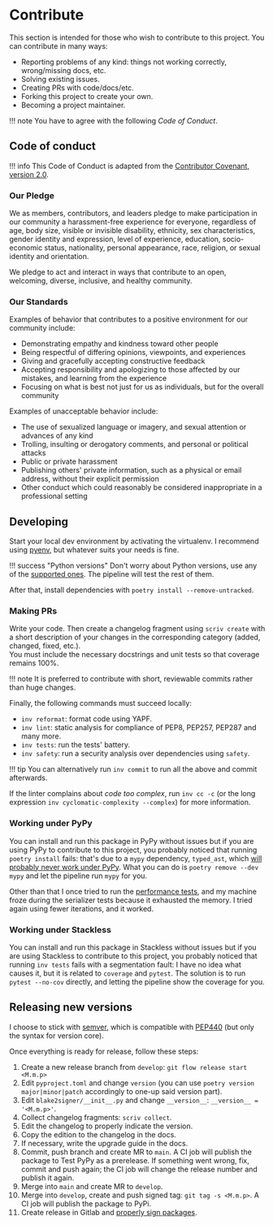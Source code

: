 # Contribute

This section is intended for those who wish to contribute to this project. You can contribute in many ways:

* Reporting problems of any kind: things not working correctly, wrong/missing docs, etc.
* Solving existing issues.
* Creating PRs with code/docs/etc.
* Forking this project to create your own.
* Becoming a project maintainer.

!!! note
    You have to agree with the following *Code of Conduct*.

## Code of conduct

!!! info
    This Code of Conduct is adapted from the [Contributor Covenant](https://www.contributor-covenant.org/), [version 2.0](https://www.contributor-covenant.org/version/2/0/code_of_conduct.html).

### Our Pledge

We as members, contributors, and leaders pledge to make participation in our community a harassment-free experience for everyone, regardless of age, body size, visible or invisible disability, ethnicity, sex characteristics, gender identity and expression, level of experience, education, socio-economic status, nationality, personal appearance, race, religion, or sexual identity and orientation.

We pledge to act and interact in ways that contribute to an open, welcoming, diverse, inclusive, and healthy community.

### Our Standards

Examples of behavior that contributes to a positive environment for our community include:

* Demonstrating empathy and kindness toward other people
* Being respectful of differing opinions, viewpoints, and experiences
* Giving and gracefully accepting constructive feedback
* Accepting responsibility and apologizing to those affected by our mistakes, and learning from the experience
* Focusing on what is best not just for us as individuals, but for the overall community

Examples of unacceptable behavior include:

* The use of sexualized language or imagery, and sexual attention or advances of any kind
* Trolling, insulting or derogatory comments, and personal or political attacks
* Public or private harassment
* Publishing others' private information, such as a physical or email address, without their explicit permission
* Other conduct which could reasonably be considered inappropriate in a professional setting

## Developing

Start your local dev environment by activating the virtualenv. I recommend using [pyenv](https://github.com/pyenv/pyenv), but whatever suits your needs is fine.

!!! success "Python versions"
    Don't worry about Python versions, use any of the [supported ones](index.md#requirements). The pipeline will test the rest of them.

After that, install dependencies with `poetry install --remove-untracked`.

### Making PRs

Write your code. Then create a changelog fragment using `scriv create` with a short description of your changes in the corresponding category (added, changed, fixed, etc.).  
You must include the necessary docstrings and unit tests so that coverage remains 100%.

!!! note
    It is preferred to contribute with short, reviewable commits rather than huge changes.

Finally, the following commands must succeed locally:

* `inv reformat`: format code using YAPF.
* `inv lint`: static analysis for compliance of PEP8, PEP257, PEP287 and many more.
* `inv tests`: run the tests' battery.
* `inv safety`: run a security analysis over dependencies using `safety`.

!!! tip
    You can alternatively run `inv commit` to run all the above and commit afterwards.

If the linter complains about *code too complex*, run `inv cc -c` (or the long expression `inv cyclomatic-complexity --complex`) for more information.

### Working under PyPy

You can install and run this package in PyPy without issues but if you are using PyPy to contribute to this project, you probably noticed that running `poetry install` fails: that's due to a `mypy` dependency, `typed_ast`, which [will probably never work under PyPy](https://github.com/python/typed_ast/issues/111). What you can do is `poetry remove --dev mypy` and let the pipeline run `mypy` for you.

Other than that I once tried to run the [performance tests](https://blake2signer.hackan.net/en/stable/comparison/#performance-comparison), and my machine froze during the serializer tests because it exhausted the memory. I tried again using fewer iterations, and it worked.

### Working under Stackless

You can install and run this package in Stackless without issues but if you are using Stackless to contribute to this project, you probably noticed that running `inv tests` fails with a segmentation fault: I have no idea what causes it, but it is related to `coverage` and `pytest`. The solution is to run `pytest --no-cov` directly, and letting the pipeline show the coverage for you.

## Releasing new versions

I choose to stick with [semver](https://semver.org/), which is compatible with [PEP440](https://www.python.org/dev/peps/pep-0440/) (but only the syntax for version core).

Once everything is ready for release, follow these steps:

1. Create a new release branch from `develop`: `git flow release start <M.m.p>`
1. Edit `pyproject.toml` and change `version` (you can use `poetry version major|minor|patch` accordingly to one-up said version part).
1. Edit `blake2signer/__init__.py` and change `__version__`: `__version__ = '<M.m.p>'`.
1. Collect changelog fragments: `scriv collect`.
1. Edit the changelog to properly indicate the version.
1. Copy the edition to the changelog in the docs.
1. If necessary, write the upgrade guide in the docs.
1. Commit, push branch and create MR to `main`. A CI job will publish the package to Test PyPy as a prerelease. If something went wrong, fix, commit and push again; the CI job will change the release number and publish it again.
1. Merge into `main` and create MR to `develop`.
1. Merge into `develop`, create and push signed tag: `git tag -s <M.m.p>`. A CI job will publish the package to PyPi.
1. Create release in Gitlab and [properly sign packages](https://gist.github.com/HacKanCuBa/6fabded3565853adebf3dd140e72d33e).

